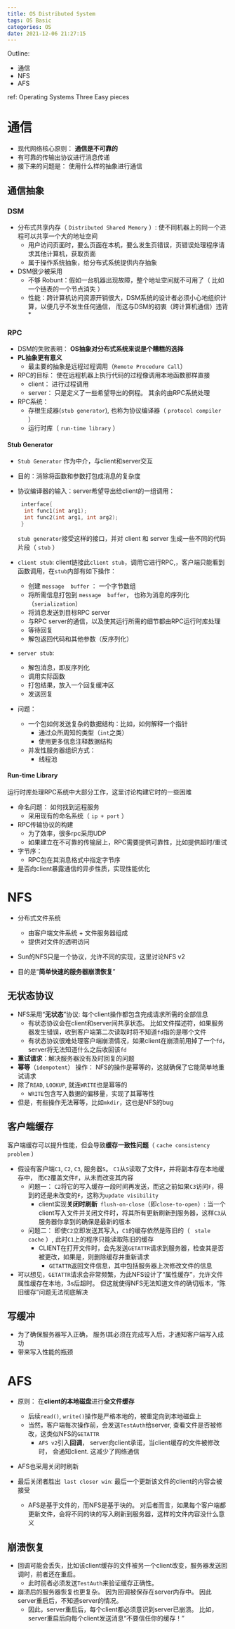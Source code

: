 ```yaml
---
title: OS Distributed System
tags: OS Basic
categories: OS
date: 2021-12-06 21:27:15
---
```



Outline:

* 通信
* NFS
* AFS

ref: Operating Systems Three Easy pieces

<!--more-->

# 通信

*  现代网络核心原则： **通信是不可靠的**
* 有可靠的传输出协议进行消息传递
* 接下来的问题是： 使用什么样的抽象进行通信

## 通信抽象

### DSM

* 分布式共享内存（ `Distributed Shared Memory`  ）:   使不同机器上的同一个进程可以共享一个大的地址空间
  * 用户访问页面时，要么页面在本机，要么发生页错误，页错误处理程序请求其他计算机，获取页面
  * 属于操作系统抽象，给分布式系统提供内存抽象
* DSM很少被采用
  * 不够 Robunt：假如一台机器出现故障，整个地址空间就不可用了（ 比如一个链表的一个节点消失 ）
  * 性能：跨计算机访问资源开销很大，DSM系统的设计者必须小心地组织计算，以便几乎不发生任何通信， 而这与DSM的初衷（跨计算机通信）违背* 

### RPC

* DSM的失败表明： **OS抽象对分布式系统来说是个糟糕的选择**
* **PL抽象更有意义**
  * 最主要的抽象是远程过程调用（`Remote Procedure Call`）
* RPC的目标： 使在远程机器上执行代码的过程像调用本地函数那样直接
  * client： 进行过程调用
  * server： 只是定义了一些希望导出的例程。 其余的由RPC系统处理
* RPC系统：
  * 存根生成器(`stub generator`), 也称为协议编译器（ `protocol compiler` ）
  * 运行时库（ `run-time library` ）

#### Stub Generator

* `Stub Generator`  作为中介，与client和server交互
* 目的：消除将函数和参数打包成消息的复杂度

* 协议编译器的输入：server希望导出给client的一组调用：

  ```c
   interface{
   	int func1(int arg1);
   	int func2(int arg1, int arg2);
   }
  ```

  `stub generator`接受这样的接口，并对 client 和 server 生成一些不同的代码片段（ `stub` ）

* `client stub`: client链接此`client stub`，调用它进行RPC,，客户端只能看到函数调用，在`stub`内部有如下操作：

  *  创建 `message  buffer` ： 一个字节数组
  * 将所需信息打包到 `message  buffer`， 也称为消息的序列化（`serialization`）
  *  将消息发送到目标RPC server
    * 与RPC server的通信，以及使其运行所需的细节都由RPC运行时库处理
  * 等待回复
  * 解包返回代码和其他参数（反序列化）

* `server stub`:

  *  解包消息，即反序列化
  * 调用实际函数
  * 打包结果，放入一个回复缓冲区
  * 发送回复

* 问题：

  * 一个包如何发送复杂的数据结构：比如，如何解释一个指针
    * 通过众所周知的类型（`int`之类）
    * 使用更多信息注释数据结构
  * 并发性服务器组织方式：
    * 线程池

#### Run-time Library

运行时库处理RPC系统中大部分工作，这里讨论构建它时的一些困难

* 命名问题： 如何找到远程服务
  * 采用现有的命名系统（  `ip + port` ）
* RPC传输协议的构建
  * 为了效率，很多rpc采用UDP
  * 如果建立在不可靠的传输层上，RPC需要提供可靠性，比如提供超时/重试
* 字节序：
  * RPC包在其消息格式中指定字节序
* 是否向client暴露通信的异步性质，实现性能优化

# NFS

* 分布式文件系统
  * 由客户端文件系统 + 文件服务器组成
  * 提供对文件的透明访问

* Sun的NFS只是一个协议，允许不同的实现，这里讨论NFS v2
* 目的是“**简单快速的服务器崩溃恢复**”

## 无状态协议

* NFS采用“**无状态**”协议: 每个client操作都包含完成请求所需的全部信息
  * 有状态协议会在client和server间共享状态。 比如文件描述符，如果服务器发生错误，收到客户端第二次读取时将不知道`fd`指的是哪个文件
  * 有状态协议很难处理客户端崩溃情况，如果client在崩溃前用掉了一个`fd`， server将无法知道什么之后收回该`fd`
* **重试请求**：解决服务器没有及时回复的问题
*  **幂等**（`idempotent`）   操作： NFS的操作是幂等的，这就确保了它能简单地重试请求
  * 除了`READ`, `LOOKUP`, 就连`WRITE`也是幂等的
    * `WRITE`包含写入数据的偏移量，实现了其幂等性
  * 但是，有些操作无法幂等，比如`mkdir`，这也是NFS的bug

## 客户端缓存

客户端缓存可以提升性能，但会导致**缓存一致性问题**（ `cache consistency problem` ）

* 假设有客户端`C1`, `C2`, `C3`, 服务器`S`。 `C1`从`S`读取了文件`F`，并将副本存在本地缓存中， 而`C2`覆盖文件`F`，从未而改变其内容
  * 问题一： `C2`将它的写入缓存一段时间再发送，而这之前如果`C3`访问`F`，得到的还是未改变的`F`，这称为`update visibility`
    * client实现**关闭时刷新**` flush-on-close`（即`close-to-open`）: 当一个client写入文件并关闭文件时，将其所有更新刷新到服务器，这样`C3`从服务器你拿到的确保是最新的版本
  * 问题二： 即使`C2`立即发送其写入，`C1`的缓存依然是陈旧的（ ` stale cache` ）, 此时`C1`上的程序只能读取陈旧的缓存
    * CLIENT在打开文件时，会先发送`GETATTR`请求到服务器，检查其是否被更改，如果是，则删除缓存并重新请求
      * `GETATTR`返回文件信息，其中包括服务器上次修改文件的信息
* 可以想见，`GETATTR`请求会非常频繁，为此NFS设计了“属性缓存”，允许文件属性缓存在本地，3s后超时。 但这就使得NFS无法知道文件的确切版本，“陈旧缓存”问题无法彻底解决

## 写缓冲

* 为了确保服务器写入正确， 服务I其必须在完成写入后，才通知客户端写入成功
* 带来写入性能的瓶颈



# AFS

* 原则： 在**client的本地磁盘**进行**全文件缓存**

  * 后续`read()`, `write()`操作是严格本地的，被重定向到本地磁盘上
  * 当然，客户端每次操作前，会发送`TestAuth`给server, 查看文件是否被修改，这类似NFS的`GETATTR`
    * `AFS v2`引入**回调**， server向client承诺，当client缓存的文件被修改时， 会通知client. 这减少了网络通信

  

* AFS也采用关闭时刷新
* 最后关闭者胜出` last closer win`: 最后一个更新该文件的client的内容会被接受
  * AFS是基于文件的，而NFS是基于块的。 对后者而言，如果每个客户端都更新文件，会将不同的块的写入刷新到服务器，这样的文件内容没什么意义

## 崩溃恢复

* 回调可能会丢失，比如该client缓存的文件被另一个client改变，服务器发送回调时，前者还在重启。 
  * 此时前者必须发送`TestAuth`来验证缓存正确性。 
* 崩溃后的服务器恢复也更复杂。 因为回调被保存在server内存中。 因此server重启后，不知道server的情况。
  * 因此，server重启后，每个client都必须意识到server已崩溃。 比如，server重启后向每个client发送消息“不要信任你的缓存！”

